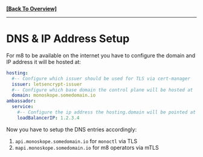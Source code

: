 **[[Back To Overview]](../README.md)**

---

# DNS & IP Address Setup

For m8 to be available on the internet you have to configure
the domain and IP address it will be hosted at:

```yaml
hosting:
  #-- Configure which issuer should be used for TLS via cert-manager
  issuer: letsencrypt-issuer
  #-- Configure which base domain the control plane will be hosted at
  domain: monoskope.somedomain.io
ambassador:
  service:
    #-- Configure the ip address the hosting.domain will be pointed at
    loadBalancerIP: 1.2.3.4
```

Now you have to setup the DNS entries accordingly:

1. `api.monoskope.somedomain.io` for `monoctl` via TLS
1. `mapi.monoskope.somedomain.io` for m8 operators via mTLS
